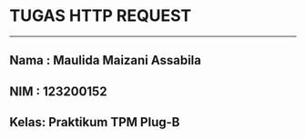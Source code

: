 # TUGAS HTTP REQUEST

______________________________________________

## Nama : Maulida Maizani Assabila
## NIM  : 123200152
## Kelas: Praktikum TPM Plug-B
